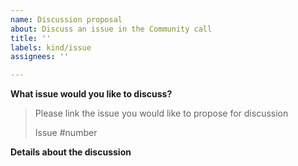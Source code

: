 ```yaml
---
name: Discussion proposal
about: Discuss an issue in the Community call
title: ''
labels: kind/issue
assignees: ''

---
```



<!-- 
Thanks for sending a discussion proposal! Here's some tips for you:
Please read the README.md file to understand how the discussions take place and make sure that
you understand that you have to be willing to discuss about the topic you are proposing other than proposing it.
-->

**What issue would you like to discuss?**

> Please link the issue you would like to propose for discussion
>
> Issue #number

**Details about the discussion**

<!--
Give some details on what you want to discuss, add any links you think might be useful
for those that will come and upvote this for discussion for the next community call. 
If you want to open a debugging hours request please don't forget to also indicate your availability!
-->

